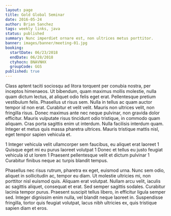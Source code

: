 ```yaml
---
layout: page
title: Gold Global Seminar
date: 2016-05-24
author: Brian Sanchez
tags: weekly links, java
status: published
summary: Nunc imperdiet ornare est, non ultrices metus porttitor.
banner: images/banner/meeting-01.jpg
booking:
  startDate: 06/23/2018
  endDate: 06/28/2018
  ctyhocn: BNAVNHX
  groupCode: GGS
published: true
---
```

Class aptent taciti sociosqu ad litora torquent per conubia nostra, per inceptos himenaeos. Ut bibendum, quam maximus mollis molestie, nulla quam dictum lectus, at aliquet odio felis eget erat. Pellentesque pretium vestibulum felis. Phasellus ut risus sem. Nulla in tellus ac quam auctor tempor id non erat. Curabitur et velit velit. Mauris non ultrices velit, non fringilla risus. Donec maximus ante nec neque pulvinar, non gravida dolor efficitur. Mauris vulputate risus tincidunt odio tristique, in commodo quam aliquam. Cras porta sagittis enim ut interdum. Nulla facilisis interdum quam. Integer et metus quis massa pharetra ultrices. Mauris tristique mattis nisl, eget tempor sapien vehicula et.

1 Integer vehicula velit ullamcorper sem faucibus, eu aliquet erat laoreet
1 Quisque eget mi eu purus laoreet volutpat
1 Donec et tellus eu justo feugiat vehicula id ut lorem
1 Praesent pellentesque velit et dictum pulvinar
1 Curabitur finibus neque ac turpis blandit tempus.

Phasellus nec risus rutrum, pharetra ex eget, euismod urna. Nunc sem odio, aliquet in sollicitudin ac, tempor eu diam. Ut molestie ultricies mi, non porttitor nisl euismod quis. Aliquam erat volutpat. Nullam arcu velit, iaculis ac sagittis aliquet, consequat et erat. Sed semper sagittis sodales. Curabitur lacinia tempor purus. Praesent suscipit tellus libero, in efficitur ligula semper sed. Integer dignissim enim nulla, vel blandit neque laoreet in. Suspendisse fringilla, tortor quis feugiat volutpat, lacus nibh ultricies ex, quis tristique sapien diam et eros.
